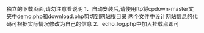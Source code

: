 独立的下载页面,请勿注意看说明
1、自动安装后,请使用ftp将cpdown-master文夹中demo.php和download.php剪切到网站根目录
两个文件中设计网站信息的代码可根据实际情况修改为自己的信息
2、echo_log.php中加入挂载点即可
